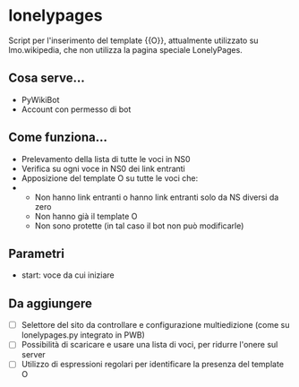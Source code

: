 # lonelypages
Script per l'inserimento del template {{O}}, attualmente utilizzato su lmo.wikipedia, che non utilizza la pagina speciale LonelyPages.

## Cosa serve...
- PyWikiBot
- Account con permesso di bot

## Come funziona...
- Prelevamento della lista  di tutte le voci in NS0
- Verifica su ogni voce in NS0 dei link entranti
- Apposizione del template O su tutte le voci che:
- - Non hanno link entranti o hanno link entranti solo da NS diversi da zero
  - Non hanno già il template O
  - Non sono protette (in tal caso il bot non può modificarle)
 
## Parametri
- start: voce da cui iniziare

## Da aggiungere
- [ ] Selettore del sito da controllare e configurazione multiedizione (come su lonelypages.py integrato in PWB)
- [ ] Possibilità di scaricare e usare una lista di voci, per ridurre l'onere sul server
- [ ] Utilizzo di espressioni regolari per identificare la presenza del template O
